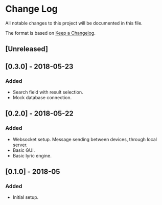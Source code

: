 
# Change Log
All notable changes to this project will be documented in this file.

The format is based on [Keep a Changelog](http://keepachangelog.com/).

## [Unreleased]

## [0.3.0] - 2018-05-23
### Added
- Search field with result selection.
- Mock database connection.

## [0.2.0] - 2018-05-22
### Added
- Websocket setup. Message sending between devices, through local server.
- Basic GUI.
- Basic lyric engine.

## [0.1.0] - 2018-05
### Added
- Initial setup.
